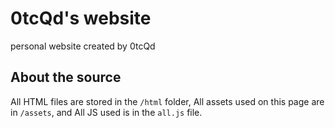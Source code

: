 # 0tcQd's website
personal website created by 0tcQd

## About the source
All HTML files are stored in the `/html` folder, All assets used on this page are in `/assets`, and All JS used is in the `all.js` file.
